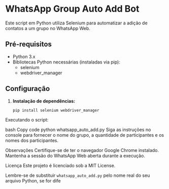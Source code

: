 # WhatsApp Group Auto Add Bot

Este script em Python utiliza Selenium para automatizar a adição de contatos a um grupo no WhatsApp Web.

## Pré-requisitos

- Python 3.x
- Bibliotecas Python necessárias (instaladas via pip):
  - selenium
  - webdriver_manager


## Configuração

1. **Instalação de dependências:**
   ```bash
   pip install selenium webdriver_manager
Executando o script:

bash
Copy code
python whatsapp_auto_add.py
Siga as instruções no console para fornecer o nome do grupo, a quantidade de participantes e os nomes dos participantes.

Observações
Certifique-se de ter o navegador Google Chrome instalado.
Mantenha a sessão do WhatsApp Web aberta durante a execução.


Licença
Este projeto é licenciado sob a MIT License.


Lembre-se de substituir `whatsapp_auto_add.py` pelo nome real do seu arquivo Python, se for dife
